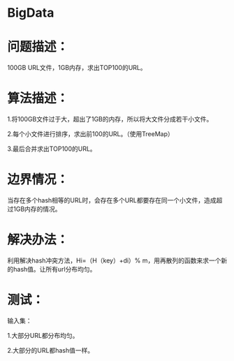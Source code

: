 # BigData

问题描述：
====
100GB URL文件，1GB内存，求出TOP100的URL。

算法描述：
====
1.将100GB文件过于大，超出了1GB的内存，所以将大文件分成若干小文件。

2.每个小文件进行排序，求出前100的URL。（使用TreeMap）

3.最后合并求出TOP100的URL。

边界情况：
====
当存在多个hash相等的URL时，会存在多个URL都要存在同一个小文件，造成超过1GB内存的情况。

解决办法：
====
利用解决hash冲突方法，Hi=（H（key）+di）% m，用再散列的函数来求一个新的hash值。让所有url分布均匀。

测试：
====
输入集：

1.大部分URL都分布均匀。

2.大部分的URL都hash值一样。
